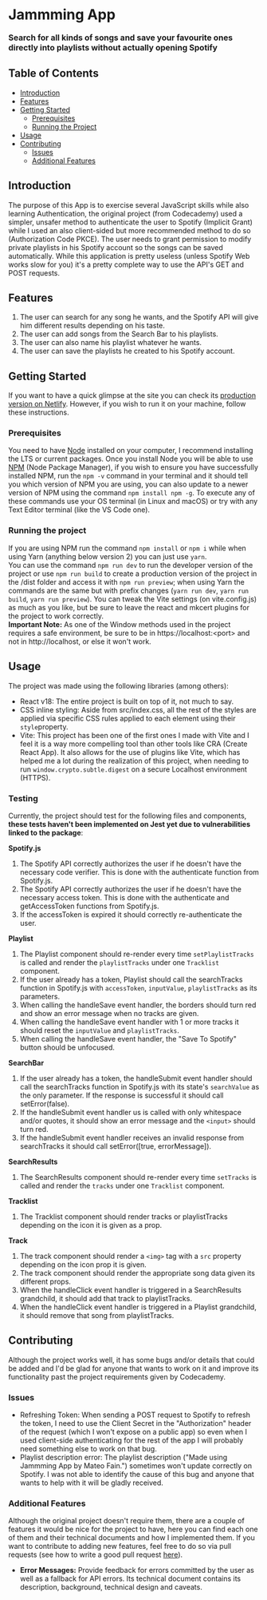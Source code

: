 # Jammming App 
<font size="3"> **Search for all kinds of songs and save your favourite ones directly into playlists without actually opening Spotify** </font>



## Table of Contents

- [Introduction](#introduction)
- [Features](#features)
- [Getting Started](#getting-started)
  - [Prerequisites](#prerequisites)
  - [Running the Project](#running-the-project)
- [Usage](#usage)
- [Contributing](#contributing)
  - [Issues](#issues)
  - [Additional Features](#additional-features)

## Introduction

The purpose of this App is to exercise several JavaScript skills while also learning Authentication, the original project (from Codecademy) used a simpler, unsafer method to authenticate the user to Spotify (Implicit Grant) while I used an also client-sided but more recommended method to do so (Authorization Code PKCE). The user needs to grant permission to modify private playlists in his Spotify account so the songs can be saved automatically. While this application is pretty useless (unless Spotify Web works slow for you) it's a pretty complete way to use the API's GET and POST requests.

## Features

1. The user can search for any song he wants, and the Spotify API will give him different results depending on his taste.
2. The user can add songs from the Search Bar to his playlists.
3. The user can also name his playlist whatever he wants.
4. The user can save the playlists he created to his Spotify account.

## Getting Started

If you want to have a quick glimpse at the site you can check its [production version on Netlify](https://jammming-fain.netlify.app). However, if you wish to run it on your machine, follow these instructions.

### Prerequisites
You need to have [Node](https://nodejs.org/en) installed on your computer, I recommend installing the LTS or current packages. Once you install Node you will be able to use [NPM](https://www.npmjs.com) (Node Package Manager), if you wish to ensure you have successfully installed NPM, run the `npm -v` command in your terminal and it should tell you which version of NPM you are using, you can also update to a newer version of NPM using the command `npm install npm -g`. To execute any of these commands use your OS terminal (in Linux and macOS) or try with any Text Editor terminal (like the VS Code one).

### Running the project
If you are using NPM run the command `npm install` or `npm i` while when using Yarn (anything below version 2) you can just use `yarn`. 
\
You can use the command `npm run dev` to run the developer version of the project or use `npm run build` to create a production version of the project in the /dist folder and access it with `npm run preview`; when using Yarn the commands are the same but with prefix changes (`yarn run dev`, `yarn run build`, `yarn run preview`). You can tweak the Vite settings (on vite.config.js) as much as you like, but be sure to leave the react and mkcert plugins for the project to work correctly. \
**Important Note:** As one of the Window methods used in the project requires a safe environment, be sure to be in https://localhost:\<port> and not in http://localhost, or else it won't work.

## Usage

The project was made using the following libraries (among others):
* React v18: The entire project is built on top of it, not much to say.
* CSS inline styling: Aside from src/index.css, all the rest of the styles are applied via specific CSS rules applied to each element using their `style`property.
* Vite: This project has been one of the first ones I made with Vite and I feel it is a way more compelling tool than other tools like CRA (Create React App). It also allows for the use of plugins like Vite, which has helped me a lot during the realization of this project, when needing to run `window.crypto.subtle.digest` on a secure Localhost environment (HTTPS).


### Testing
Currently, the project should test for the following files and components, **these tests haven't been implemented on Jest yet due to vulnerabilities linked to the package**:

**Spotify.js**
1. The Spotify API correctly authorizes the user if he doesn't have the necessary code verifier. This is done with the authenticate function from Spotify.js.
2. The Spotify API correctly authorizes the user if he doesn't have the necessary access token. This is done with the authenticate and getAccessToken functions from Spotify.js.
3. If the accessToken is expired it should correctly re-authenticate the user.

**Playlist**
1. The Playlist component should re-render every time `setPlaylistTracks` is called and render the `playlistTracks` under one `Tracklist` component.
2. If the user already has a token, Playlist should call the searchTracks function in Spotify.js with `accessToken`, `inputValue`, `playlistTracks` as its parameters.
3. When calling the handleSave event handler, the borders should turn red and show an error message when no tracks are given.
4. When calling the handleSave event handler with 1 or more tracks it should reset the `inputValue` and `playlistTracks`.
5. When calling the handleSave event handler, the "Save To Spotify" button should be unfocused.

**SearchBar**
1. If the user already has a token, the handleSubmit event handler should call the searchTracks function in Spotify.js with its state's `searchValue` as the only parameter. If the response is successful it should call setError(false).
2. If the handleSubmit event handler us is called with only whitespace and/or quotes, it should show an error message and the `<input>` should turn red.
3. If the handleSubmit event handler receives an invalid response from searchTracks it should call setError([true, errorMessage]).

**SearchResults**
1. The SearchResults component should re-render every time `setTracks` is called and render the `tracks` under one `Tracklist` component.

**Tracklist**
1. The Tracklist component should render tracks or playlistTracks depending on the icon it is given as a prop.

**Track**
1. The track component should render a `<img>` tag with a `src` property depending on the icon prop it is given.
2. The track component should render the appropriate song data given its different props.
3. When the handleClick event handler is triggered in a SearchResults grandchild, it should add that track to playlistTracks.
4. When the handleClick event handler is triggered in a Playlist grandchild, it should remove that song from playlistTracks.

## Contributing

Although the project works well, it has some bugs and/or details that could be added and I'd be glad for anyone that wants to work on it and improve its functionality past the project requirements given by Codecademy.

### Issues
* Refreshing Token: When sending a POST request to Spotify to refresh the token, I need to use the Client Secret in the "Authorization" header of the request (which I won't expose on a public app) so even when I used client-side authenticating for the rest of the app I will probably need something else to work on that bug.
* Playlist description error: The playlist description ("Made using Jammming App by Mateo Fain.") sometimes won't update correctly on Spotify. I was not able to identify the cause of this bug and anyone that wants to help with it will be gladly received.

### Additional Features

Although the original project doesn't require them, there are a couple of features it would be nice for the project to have, here you can find each one of them and their technical documents and how I implemented them. If you want to contribute to adding new features, feel free to do so via pull requests (see how to write a good pull request [here](https://www.danijelavrzan.com/posts/2023/02/create-pull-request/)).

* **Error Messages:** Provide feedback for errors committed by the user as well as a fallback for API errors. Its technical document contains its description, background, technical design and caveats.